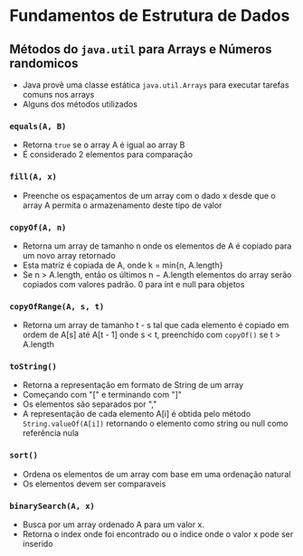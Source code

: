 # Fundamentos de Estrutura de Dados


## Métodos do `java.util` para Arrays e Números randomicos

- Java provê uma classe estática `java.util.Arrays` para executar tarefas comuns nos arrays
- Alguns dos métodos utilizados

### `equals(A, B)`

- Retorna `true` se o array A é igual ao array B
- É considerado 2 elementos para comparação

### `fill(A, x)`

- Preenche os espaçamentos de um array com o dado x desde que o array A permita o armazenamento deste tipo de valor

### `copyOf(A, n)`

- Retorna um array de tamanho n onde os elementos de A é copiado para um novo array retornado
- Esta matriz é copiada de A, onde k = min{n, A.length}
- Se n > A.length, então os últimos n − A.length elementos do array serão copiados com valores padrão. 0 para int e null para objetos

### `copyOfRange(A, s, t)`

- Retorna um array de tamanho t - s tal que cada elemento é copiado em ordem de A[s] até A[t - 1] onde s < t, preenchido com `copyOf()` se t > A.length

### `toString()`

- Retorna a representação em formato de String de um array
- Começando com "[" e terminando com "]"
- Os elementos são separados por ","
- A representação de cada elemento A[i] é obtida pelo método `String.valueOf(A[i])` retornando o elemento como string ou null como referência nula

### `sort()`

- Ordena os elementos de um array com base em uma ordenação natural
- Os elementos devem ser comparaveis

### `binarySearch(A, x)`

- Busca por um array ordenado A para um valor x.
- Retorna o index onde foi encontrado ou o indice onde o valor x pode ser inserido

